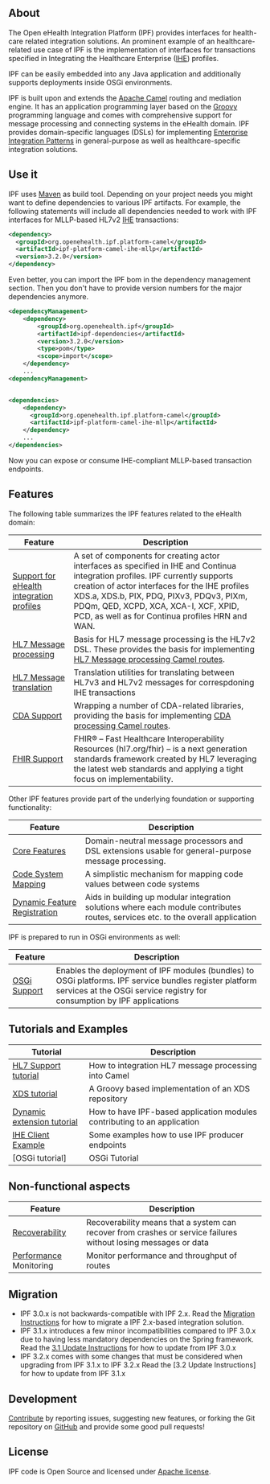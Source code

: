 
## About

The Open eHealth Integration Platform (IPF) provides interfaces for health-care related integration solutions.
An prominent example of an healthcare-related use case of IPF is the implementation of interfaces for transactions specified
in Integrating the Healthcare Enterprise ([IHE][ihe]) profiles.

IPF can be easily embedded into any Java application and additionally supports deployments inside OSGi environments.

IPF is built upon and extends the [Apache Camel](http://camel.apache.org) routing and mediation engine. It has an application programming layer
based on the [Groovy](http://www.groovy-lang.org) programming language and comes with comprehensive support for message processing and connecting
systems in the eHealth domain. IPF provides domain-specific languages (DSLs) for implementing
[Enterprise Integration Patterns](http://www.enterpriseintegrationpatterns.com/)
in general-purpose as well as healthcare-specific integration solutions.


## Use it

IPF uses [Maven](http://maven.apache.org) as build tool.
Depending on your project needs you might want to define dependencies to various IPF artifacts. For example,
the following statements will include all dependencies needed to work with IPF interfaces for MLLP-based
HL7v2 [IHE][ihe] transactions:


```xml
<dependency>
  <groupId>org.openehealth.ipf.platform-camel</groupId>
  <artifactId>ipf-platform-camel-ihe-mllp</artifactId>
  <version>3.2.0</version>
</dependency>
```

Even better, you can import the IPF bom in the dependency management section. Then you don't have to provide
version numbers for the major dependencies anymore.

```xml
<dependencyManagement>
    <dependency>
        <groupId>org.openehealth.ipf</groupId>
        <artifactId>ipf-dependencies</artifactId>
        <version>3.2.0</version>
        <type>pom</type>
        <scope>import</scope>
    </dependency>
    ...
<dependencyManagement>


<dependencies>
    <dependency>
      <groupId>org.openehealth.ipf.platform-camel</groupId>
      <artifactId>ipf-platform-camel-ihe-mllp</artifactId>
    </dependency>
    ...
</dependencies>
```

Now you can expose or consume IHE-compliant MLLP-based transaction endpoints.

## Features

The following table summarizes the IPF features related to the eHealth domain:

| Feature                                         | Description
|-------------------------------------------------|-----------------------------------------------
| [Support for eHealth integration profiles]      | A set of components for creating actor interfaces as specified in IHE and Continua integration profiles. IPF currently supports creation of actor interfaces for the IHE profiles XDS.a, XDS.b, PIX, PDQ, PIXv3, PDQv3, PIXm, PDQm, QED, XCPD, XCA, XCA-I, XCF, XPID, PCD, as well as for Continua profiles HRN and WAN.
| [HL7 Message processing]                        | Basis for HL7 message processing is the HL7v2 DSL. These provides the basis for implementing [HL7 Message processing Camel routes].
| [HL7 Message translation]                       | Translation utilities for translating between HL7v3 and HL7v2 messages for correspdoning IHE transactions
| [CDA Support]                                   | Wrapping a number of CDA-related libraries, providing the basis for implementing [CDA processing Camel routes].
| [FHIR Support]                                  | FHIR® – Fast Healthcare Interoperability Resources (hl7.org/fhir) – is a next generation standards framework created by HL7 leveraging the latest web standards and applying a tight focus on implementability. 


Other IPF features provide part of the underlying foundation or supporting functionality:

| Feature                                         | Description
|-------------------------------------------------|-----------------------------------------------
| [Core Features]                                 | Domain-neutral message processors and DSL extensions usable for general-purpose message processing.
| [Code System Mapping]                           | A simplistic mechanism for mapping code values between code systems
| [Dynamic Feature Registration]                  | Aids in building up modular integration solutions where each module contributes routes, services etc. to the overall application


IPF is prepared to run in OSGi environments as well:

| Feature                                         | Description
|-------------------------------------------------|-----------------------------------------------
| [OSGi Support]                                  | Enables the deployment of IPF modules (bundles) to OSGi platforms. IPF service bundles register platform services at the OSGi service registry for consumption by IPF applications


## Tutorials and Examples

| Tutorial                                        | Description
|-------------------------------------------------|-----------------------------------------------
| [HL7 Support tutorial]                          | How to integration HL7 message processing into Camel
| [XDS tutorial]                                  | A Groovy based implementation of an XDS repository
| [Dynamic extension tutorial]                    | How to have IPF-based application modules contributing to an application
| [IHE Client Example]                            | Some examples how to use IPF producer endpoints
| [OSGi tutorial]                                 | OSGi Tutorial

## Non-functional aspects

| Feature                                         | Description
|-------------------------------------------------|-----------------------------------------------
| [Recoverability]                                | Recoverability means that a system can recover from crashes or service failures without losing messages or data
| [Performance] Monitoring                        | Monitor performance and throughput of routes


## Migration

* IPF 3.0.x is not backwards-compatible with IPF 2.x. Read the [Migration Instructions] for how to migrate a IPF 2.x-based integration solution.
* IPF 3.1.x introduces a few minor incompatibilities compared to IPF 3.0.x due to having less mandatory dependencies on the Spring framework. Read the [3.1 Update Instructions] for how to update from IPF 3.0.x
* IPF 3.2.x comes with some changes that must be considered when upgrading from IPF 3.1.x to IPF 3.2.x Read the [3.2 Update Instructions] for how to update from IPF 3.1.x


## Development

[Contribute][development] by reporting issues, suggesting new features, or forking the
Git repository on [GitHub][ipf-github] and provide some good pull requests!


## License

IPF code is Open Source and licensed under [Apache license][apache-license].


[apache-license]: http://www.apache.org/licenses/LICENSE-2.0
[development]: development.html
[ipf-github]: http://github.com/oehf/ipf
[ihe]: http://www.ihe.net
[Support for eHealth integration profiles]: ipf-platform-camel-ihe/index.html
[HL7 Message processing]: ipf-modules-hl7/index.html
[HL7 Message processing Camel routes]: ipf-platform-camel-hl7/index.html
[HL7 Message translation]: ipf-commons-ihe-hl7v3/index.html
[FHIR support]: ipf-platform-camel-ihe-fhir/index.html
[CDA Support]: ipf-modules-cda/index.html
[CDA processing Camel routes]: ipf-platform-camel-cda/index.html
[Core Features]: ipf-platform-camel-core/index.html
[Code System Mapping]: ipf-commons-map/index.html
[Dynamic Feature Registration]: dynamic.html
[OSGi Support]: osgi/index.html
[Migration Instructions]: migration.html
[3.1 Update Instructions]: migration-3.1.html
[Recoverability]: recoverability.html
[Performance]: performance.html
[HL7 Support tutorial]: ipf-tutorials-hl7/index.html
[XDS tutorial]: ipf-tutorials-xds/index.html
[Dynamic extension tutorial]: ipf-tutorials-config/index.html
[IHE Client Example]: ipf-tutorials-iheclient/index.html